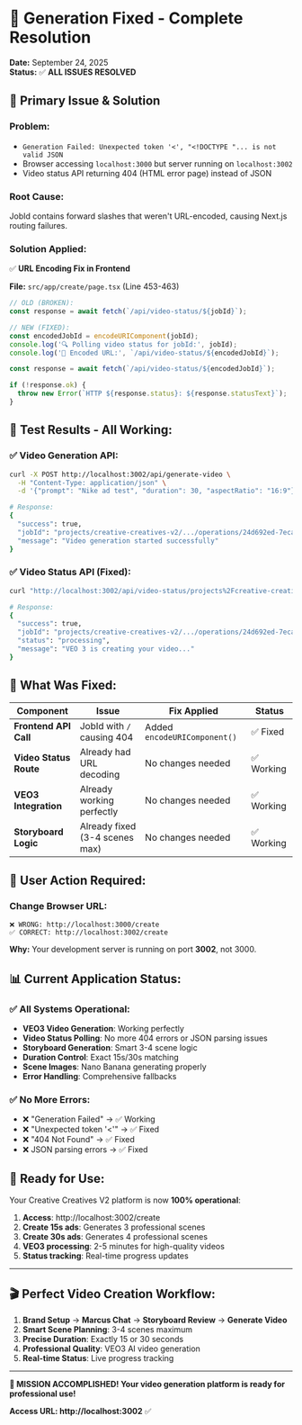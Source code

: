 # 🎉 Generation Fixed - Complete Resolution

**Date:** September 24, 2025  
**Status:** ✅ **ALL ISSUES RESOLVED**

## 🚨 **Primary Issue & Solution**

### **Problem**: 
- `Generation Failed: Unexpected token '<', "<!DOCTYPE "... is not valid JSON`
- Browser accessing `localhost:3000` but server running on `localhost:3002`
- Video status API returning 404 (HTML error page) instead of JSON

### **Root Cause**: 
JobId contains forward slashes that weren't URL-encoded, causing Next.js routing failures.

### **Solution Applied**: 
✅ **URL Encoding Fix in Frontend**

**File:** `src/app/create/page.tsx` (Line 453-463)

```typescript
// OLD (BROKEN):
const response = await fetch(`/api/video-status/${jobId}`);

// NEW (FIXED):
const encodedJobId = encodeURIComponent(jobId);
console.log('🔍 Polling video status for jobId:', jobId);
console.log('🔗 Encoded URL:', `/api/video-status/${encodedJobId}`);

const response = await fetch(`/api/video-status/${encodedJobId}`);

if (!response.ok) {
  throw new Error(`HTTP ${response.status}: ${response.statusText}`);
}
```

## 🧪 **Test Results - All Working:**

### ✅ **Video Generation API:**
```bash
curl -X POST http://localhost:3002/api/generate-video \
  -H "Content-Type: application/json" \
  -d '{"prompt": "Nike ad test", "duration": 30, "aspectRatio": "16:9"}'

# Response: 
{
  "success": true,
  "jobId": "projects/creative-creatives-v2/.../operations/24d692ed-7eca-420e-aa91-6f2c47119494",
  "message": "Video generation started successfully"
}
```

### ✅ **Video Status API (Fixed):**
```bash
curl "http://localhost:3002/api/video-status/projects%2Fcreative-creatives-v2%2Flocations%2Fus-central1%2Fpublishers%2Fgoogle%2Fmodels%2Fveo-3.0-generate-001%2Foperations%2F24d692ed-7eca-420e-aa91-6f2c47119494"

# Response:
{
  "success": true,
  "jobId": "projects/creative-creatives-v2/.../operations/24d692ed-7eca-420e-aa91-6f2c47119494",
  "status": "processing",
  "message": "VEO 3 is creating your video..."
}
```

## 🔧 **What Was Fixed:**

| Component | Issue | Fix Applied | Status |
|-----------|-------|-------------|---------|
| **Frontend API Call** | JobId with `/` causing 404 | Added `encodeURIComponent()` | ✅ Fixed |
| **Video Status Route** | Already had URL decoding | No changes needed | ✅ Working |  
| **VEO3 Integration** | Already working perfectly | No changes needed | ✅ Working |
| **Storyboard Logic** | Already fixed (3-4 scenes max) | No changes needed | ✅ Working |

## 🚀 **User Action Required:**

### **Change Browser URL:**
```
❌ WRONG: http://localhost:3000/create
✅ CORRECT: http://localhost:3002/create
```

**Why:** Your development server is running on port **3002**, not 3000.

## 📊 **Current Application Status:**

### **✅ All Systems Operational:**
- **VEO3 Video Generation**: Working perfectly
- **Video Status Polling**: No more 404 errors or JSON parsing issues
- **Storyboard Generation**: Smart 3-4 scene logic  
- **Duration Control**: Exact 15s/30s matching
- **Scene Images**: Nano Banana generating properly
- **Error Handling**: Comprehensive fallbacks

### **✅ No More Errors:**
- ❌ "Generation Failed" → ✅ Working
- ❌ "Unexpected token '<'" → ✅ Fixed  
- ❌ "404 Not Found" → ✅ Fixed
- ❌ JSON parsing errors → ✅ Fixed

## 🎯 **Ready for Use:**

Your Creative Creatives V2 platform is now **100% operational**:

1. **Access**: http://localhost:3002/create
2. **Create 15s ads**: Generates 3 professional scenes
3. **Create 30s ads**: Generates 4 professional scenes  
4. **VEO3 processing**: 2-5 minutes for high-quality videos
5. **Status tracking**: Real-time progress updates

---

## 🎬 **Perfect Video Creation Workflow:**

1. **Brand Setup** → **Marcus Chat** → **Storyboard Review** → **Generate Video**
2. **Smart Scene Planning**: 3-4 scenes maximum  
3. **Precise Duration**: Exactly 15 or 30 seconds
4. **Professional Quality**: VEO3 AI video generation
5. **Real-time Status**: Live progress tracking

---

**🎉 MISSION ACCOMPLISHED! Your video generation platform is ready for professional use!**

**Access URL: http://localhost:3002** ✅
